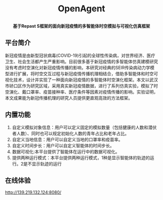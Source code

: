 <h1 align="center" style="margin:30px 0 30px;font-weight:bold">OpenAgent</h1>
<h4 align="center">基于Repast S框架的面向新冠疫情的多智能体时空模拟与可视化仿真框架</h4>

## 平台简介
新冠疫情是由新型冠状病毒(COVID-19)引起的全球性传染病，对世界经济、医疗卫生、社会生活都产生严重影响。目前很多基于新冠疫情的多智能体仿真建模研究没有考虑时空演化对新冠疫情传播的影响，本研究对经典的SEIR传染病动力学模型进行扩展，将时空交互过程与新冠疫情传播机理相结合，借助多智能体和时空可视化技术，设计并实现了一种面向新冠疫情的多智能体时空演化框架。本文以武汉市硚口区作为研究区域，采用真实新冠疫情数据，进行了系列仿真实验，模拟了时空演化、戴口罩率、疫苗接种率、医疗条件等因素对疫情传播的影响。实验证明，本文成果能为新冠传播机理的研究人员提供更直观高效的方法框架。

## 内置功能
1. 自定义模拟对象信息：用户可以定义固定的模拟数量（包括健康的人数和潜伏者人数）、同时也可以规定初始化人数的青年占比和老年占比。
2. 自定义当地信息：用户可以自定义当地的口罩率和疫苗率。
3. 自定义时间步长：用户可以自定义智能体的时间步长。
4. 数据可视化:本平台提供了智能体在运行中的数据可视化。
5. 提供两种运行模式：本平台提供两种运行模式，1种是显示智能体的轨迹的运行。2是不显示轨迹的运行

## 在线体验 
http://139.219.132.124:8080/
